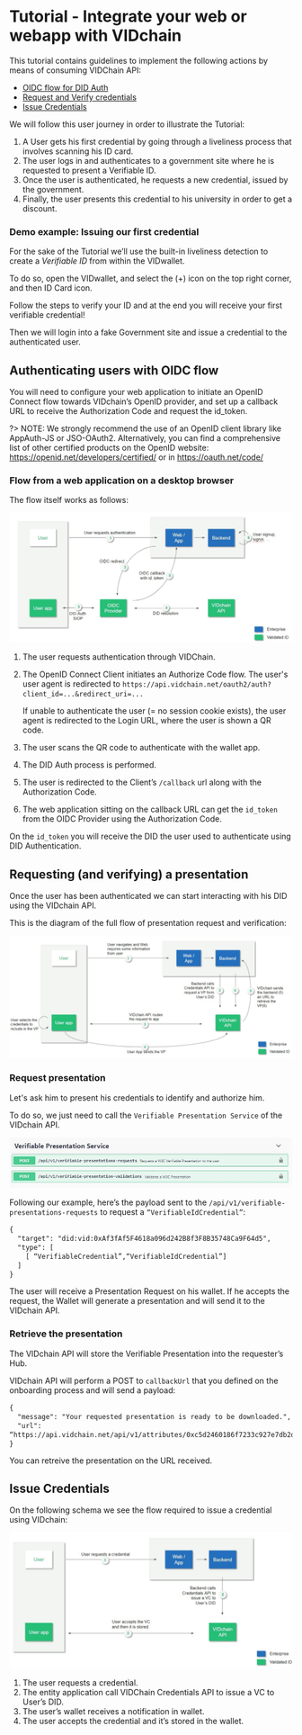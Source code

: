 # Tutorial - Integrate your web or webapp with VIDchain

This tutorial contains guidelines to implement the following actions by means of consuming VIDChain API:

  - [OIDC flow for DID Auth](#oidc-flow-for-did-auth) 
  - [Request and Verify credentials](#request-and-verifying-a-presentation)
  - [Issue Credentials](#issue-credentials)
  
We will follow this user journey in order to illustrate the Tutorial:
1. A User gets his first credential by going through a liveliness process that involves scanning his ID card.
2. The user logs in and authenticates to a government site where he is requested to present a Verifiable ID.
3. Once the user is authenticated, he requests a new credential, issued by the government.
4. Finally, the user presents this credential to his university in order to get a discount.

### Demo example: Issuing our first credential
For the sake of the Tutorial we’ll use the built-in liveliness detection to create a *Verifiable ID* from within the VIDwallet.

To do so, open the VIDwallet, and select the (+) icon on the top right corner, and then ID Card icon.

Follow the steps to verify your ID and at the end you will receive your first verifiable credential!

Then we will login into a fake Government site and issue a credential to the authenticated user.

## Authenticating users with OIDC flow

You will need to configure your web application to initiate an OpenID Connect flow towards VIDchain’s OpenID provider, and set up a callback URL to receive the Authorization Code and request the id_token.

?> NOTE: We strongly recommend the use of an OpenID client library like AppAuth-JS or JSO-OAuth2. Alternatively, you can find a comprehensive list of other certified products on the OpenID website: https://openid.net/developers/certified/ or in https://oauth.net/code/

### Flow from a web application on a desktop browser

The flow itself works as follows:

![vichain-did-auth](_media/vidchain-did-auth.jpg)

1. The user requests authentication through VIDChain.
2. The OpenID Connect Client initiates an Authorize Code flow. The user's user agent is redirected to `https://api.vidchain.net/oauth2/auth?client_id=...&redirect_uri=...`

    If unable to authenticate the user (= no session cookie exists), the user agent is redirected to the Login URL, where the user is shown a QR code.
  
3. The user scans the QR code to authenticate with the wallet app.
4. The DID Auth process is performed.
5. The user is redirected to the Client’s `/callback` url along with the Authorization Code.
6. The web application sitting on the callback URL can get the `id_token` from the OIDC Provider using the Authorization Code.

On the `id_token` you will receive the DID the user used to authenticate using DID Authentication.


## Requesting (and verifying) a presentation
Once the user has been authenticated we can start interacting with his DID using the VIDchain API.

This is the diagram of the full flow of presentation request and verification:

![Presentation Request](_media/vidchain-presentation-request.jpg)

### Request presentation

Let's ask him to present his credentials to identify and authorize him.

To do so, we just need to call the `Verifiable Presentation Service` of the VIDchain API.

![openapi-vp](_media/openapi-vp.jpg)

Following our example, here’s the payload sent to the `/api/v1/verifiable-presentations-requests` to request a `“VerifiableIdCredential”`:

    {
      "target": "did:vid:0xAf3fAf5F4618a096d242B8f3F8B35748Ca9F64d5",
      "type": [
        [ “VerifiableCredential”,“VerifiableIdCredential”]
      ]
    }

The user will receive a Presentation Request on his wallet. If he accepts the request, the Wallet will generate a presentation and will send it to the VIDchain API.

### Retrieve the presentation

The VIDchain API will store the Verifiable Presentation into the requester’s Hub.

VIDchain API will perform a POST to `callbackUrl` that you defined on the onboarding process and will send a payload:

    {
      "message": "Your requested presentation is ready to be downloaded.",
      "url": “https://api.vidchain.net/api/v1/attributes/0xc5d2460186f7233c927e7db2dcc703c0e500b653ca82273b7bfad8045d85a470”
    }

You can retreive the presentation on the URL received. 


## Issue Credentials

On the following schema we see the flow required to issue a credential using VIDchain:

![vidchain-cred-issuance](_media/vidchain-cred-issuance.jpg)

1. The user requests a credential.
2. The entity application call VIDChain Credentials API to issue a VC to User’s DID.
3. The user’s wallet receives a notification in wallet.
4. The user accepts the credential and it’s stored in the wallet.



